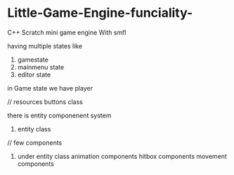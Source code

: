 # Little-Game-Engine-funciality-

C++ Scratch mini game engine With smfl 

having multiple states 
like
1. gamestate
2. mainmenu state
3. editor state


in Game state we have player


// resources 
buttons class

there is entity componenent system
1. entity class

// few components

1. under entity class
animation components
hitbox components
movement components
